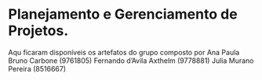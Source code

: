 # Planejamento e Gerenciamento de Projetos.
Aqu ficaram disponíveis os artefatos do grupo composto por
Ana Paula Bruno Carbone (9761805)
Fernando d’Avila Axthelm (9778881)
Julia Murano Pereira (8516667)
